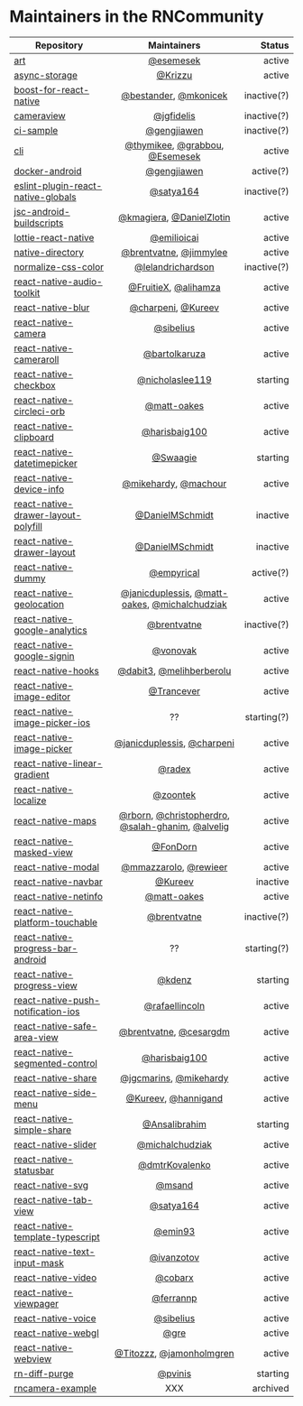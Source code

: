 # Maintainers in the RNCommunity

| Repository                                                                                                           |                                                                                    Maintainers                                                                                     |      Status |
| -------------------------------------------------------------------------------------------------------------------- | :--------------------------------------------------------------------------------------------------------------------------------------------------------------------------------: | ----------: |
| [art](https://github.com/react-native-community/art)                                                                 |                                                                      [@esemesek](https://github.com/Esemesek)                                                                      |      active |
| [async-storage](https://github.com/react-native-community/async-storage)                                             |                                                                        [@Krizzu](https://github.com/Krizzu)                                                                        |      active |
| [boost-for-react-native](https://github.com/react-native-community/boost-for-react-native)                           |                                                [@bestander](https://github.com/bestander), [@mkonicek](https://github.com/mkonicek)                                                | inactive(?) |
| [cameraview](https://github.com/react-native-community/cameraview)                                                   |                                                                     [@jgfidelis](https://github.com/jgfidelis)                                                                     | inactive(?) |
| [ci-sample](https://github.com/react-native-community/ci-sample)                                                     |                                                                    [@gengjiawen](https://github.com/gengjiawen)                                                                    | inactive(?) |
| [cli](https://github.com/react-native-community/cli)                                                                 |                             [@thymikee](https://github.com/thymikee), [@grabbou](https://github.com/grabbou), [@Esemesek](https://github.com/Esemesek)                             |      active |
| [docker-android](https://github.com/react-native-community/docker-android)                                           |                                                                    [@gengjiawen](https://github.com/gengjiawen)                                                                    |   active(?) |
| [eslint-plugin-react-native-globals](https://github.com/react-native-community/eslint-plugin-react-native-globals)   |                                                                      [@satya164](https://github.com/satya164)                                                                      | inactive(?) |
| [jsc-android-buildscripts](https://github.com/react-native-community/jsc-android-buildscript)                        |                                             [@kmagiera](https://github.com/kmagiera), [@DanielZlotin](https://github.com/DanielZlotin)                                             |      active |
| [lottie-react-native](https://github.com/react-native-community/lottie-react-native)                                 |                                                                    [@emilioicai](https://github.com/emilioicai)                                                                    |      active |
| [native-directory](https://github.com/react-native-community/native-directory)                                       |                                               [@brentvatne](https://github.com/brentvatne), [@jimmylee](https://github.com/jimmylee)                                               |      active |
| [normalize-css-color](https://github.com/react-native-community/normalize-css-color)                                 |                                                              [@lelandrichardson](https://github.com/lelandrichardson)                                                              | inactive(?) |
| [react-native-audio-toolkit](https://github.com/react-native-community/react-native-audio-toolkit)                   |                                                 [@FruitieX](https://github.com/FruitieX), [@alihamza](https://github.com/alihamza)                                                 |      active |
| [react-native-blur](https://github.com/react-native-community/react-native-blur)                                     |                                                   [@charpeni](https://github.com/charpeni), [@Kureev](https://github.com/Kureev)                                                   |      active |
| [react-native-camera](https://github.com/react-native-community/react-native-camera)                                 |                                                                      [@sibelius](https://github.com/sibelius)                                                                      |      active |
| [react-native-cameraroll](https://github.com/react-native-community/react-native-cameraroll)                         |                                                                  [@bartolkaruza](https://github.com/bartolkaruza)                                                                  |      active |
| [react-native-checkbox](https://github.com/react-native-community/react-native-checkbox)                             |                                                                [@nicholaslee119](https://github.com/nicholaslee119)                                                                |    starting |
| [react-native-circleci-orb](https://github.com/react-native-community/react-native-circleci-orb)                     |                                                                    [@matt-oakes](https://github.com/matt-oakes)                                                                    |      active |
| [react-native-clipboard](https://github.com/react-native-community/react-native-clipboard)                           |                                                                  [@harisbaig100](https://github.com/harisbaig100)                                                                  |      active |
| [react-native-datetimepicker](https://github.com/react-native-community/react-native-datetimepicker)                 |                                                                       [@Swaagie](https://github.com/Swaagie)                                                                       |    starting |
| [react-native-device-info](https://github.com/react-native-community/react-native-device-info)                       |                                                 [@mikehardy](https://github.com/mikehardy), [@machour](https://github.com/machour)                                                 |      active |
| [react-native-drawer-layout-polyfill](https://github.com/react-native-community/react-native-drawer-layout-polyfill) |                                                                [@DanielMSchmidt](https://github.com/DanielMSchmidt)                                                                |    inactive |
| [react-native-drawer-layout](https://github.com/react-native-community/react-native-drawer-layout)                   |                                                                [@DanielMSchmidt](https://github.com/DanielMSchmidt)                                                                |    inactive |
| [react-native-dummy](https://github.com/react-native-community/react-native-dummy)                                   |                                                                     [@empyrical](https://github.com/empyrical)                                                                     |   active(?) |
| [react-native-geolocation](https://github.com/react-native-community/react-native-geolocation)                       |              [@janicduplessis](https://github.com/janicduplessis), [@matt-oakes](https://github.com/matt-oakes), [@michalchudziak](https://github.com/michalchudziak)              |      active |
| [react-native-google-analytics](https://github.com/react-native-community/react-native-google-analytics)             |                                                                    [@brentvatne](https://github.com/brentvatne)                                                                    | inactive(?) |
| [react-native-google-signin](https://github.com/react-native-community/react-native-google-signin)                   |                                                                       [@vonovak](https://github.com/vonovak)                                                                       |      active |
| [react-native-hooks](https://github.com/react-native-community/react-native-hooks)                                   |                                             [@dabit3](https://github.com/dabit3), [@melihberberolu](https://github.com/melihberberolu)                                             |      active |
| [react-native-image-editor](https://github.com/react-native-community/react-native-image-editor)                     |                                                                     [@Trancever](https://github.com/Trancever)                                                                     |      active |
| [react-native-image-picker-ios](https://github.com/react-native-community/react-native-image-picker-ios)             |                                                                                         ??                                                                                         | starting(?) |
| [react-native-image-picker](https://github.com/react-native-community/react-native-image-picker)                     |                                           [@janicduplessis](https://github.com/janicduplessis), [@charpeni](https://github.com/charpeni)                                           |      active |
| [react-native-linear-gradient](https://github.com/react-native-community/react-native-linear-gradient)               |                                                                         [@radex](https://github.com/radex)                                                                         |      active |
| [react-native-localize](https://github.com/react-native-community/react-native-localize)                             |                                                                       [@zoontek](https://github.com/zoontek)                                                                       |      active |
| [react-native-maps](https://github.com/react-native-community/react-native-maps)                                     | [@rborn](https://github.com/rborn), [@christopherdro](https://github.com/christopherdro), [@salah-ghanim](https://github.com/salah-ghanim), [@alvelig](https://github.com/alvelig) |      active |
| [react-native-masked-view](https://github.com/react-native-community/react-native-masked-view)                       |                                                                       [@FonDorn](https://github.com/FonDorn)                                                                       |      active |
| [react-native-modal](https://github.com/react-native-community/react-native-modal)                                   |                                                [@mmazzarolo](https://github.com/mmazzarolo), [@rewieer](https://github.com/rewieer)                                                |      active |
| [react-native-navbar](https://github.com/react-native-community/react-native-navbar)                                 |                                                                        [@Kureev](https://github.com/Kureev)                                                                        |    inactive |
| [react-native-netinfo](https://github.com/react-native-community/react-native-netinfo)                               |                                                                    [@matt-oakes](https://github.com/matt-oakes)                                                                    |      active |
| [react-native-platform-touchable](https://github.com/react-native-community/react-native-platform-touchable)         |                                                                    [@brentvatne](https://github.com/brentvatne)                                                                    | inactive(?) |
| [react-native-progress-bar-android](https://github.com/react-native-community/react-native-progress-bar-android)     |                                                                                         ??                                                                                         | starting(?) |
| [react-native-progress-view](https://github.com/react-native-community/react-native-progress-view)                   |                                                                         [@kdenz](https://github.com/kdenz)                                                                         |    starting |
| [react-native-push-notification-ios](https://github.com/react-native-community/react-native-push-notification-ios)   |                                                                 [@rafaellincoln](https://github.com/rafaellincoln)                                                                 |      active |
| [react-native-safe-area-view](https://github.com/react-native-community/react-native-safe-area-view)                 |                                               [@brentvatne](https://github.com/brentvatne), [@cesargdm](https://github.com/cesargdm)                                               |      active |
| [react-native-segmented-control](https://github.com/react-native-community/react-native-segmented-control)           |                                                                  [@harisbaig100](https://github.com/harisbaig100)                                                                  |      active |
| [react-native-share](https://github.com/react-native-community/react-native-share)                                   |                                               [@jgcmarins](https://github.com/jgcmarins), [@mikehardy](https://github.com/mikehardy)                                               |      active |
| [react-native-side-menu](https://github.com/react-native-community/react-native-side-menu)                           |                                                  [@Kureev](https://github.com/Kureev), [@hannigand](https://github.com/hannigand)                                                  |      active |
| [react-native-simple-share](https://github.com/react-native-community/react-native-simple-share)                     |                                                                  [@Ansalibrahim](https://github.com/Ansalibrahim)                                                                  |    starting |
| [react-native-slider](https://github.com/react-native-community/react-native-slider)                                 |                                                                [@michalchudziak](https://github.com/michalchudziak)                                                                |      active |
| [react-native-statusbar](https://github.com/react-native-community/react-native-statusbar)                           |                                                                 [@dmtrKovalenko](https://github.com/dmtrKovalenko)                                                                 |      active |
| [react-native-svg](https://github.com/react-native-community/react-native-svg)                                       |                                                                         [@msand](https://github.com/msand)                                                                         |      active |
| [react-native-tab-view](https://github.com/react-native-community/react-native-tab-view)                             |                                                                      [@satya164](https://github.com/satya164)                                                                      |      active |
| [react-native-template-typescript](https://github.com/react-native-community/react-native-template-typescript)       |                                                                        [@emin93](https://github.com/emin93)                                                                        |      active |
| [react-native-text-input-mask](https://github.com/react-native-community/react-native-text-input-mask)               |                                                                     [@ivanzotov](https://github.com/ivanzotov)                                                                     |      active |
| [react-native-video](https://github.com/react-native-community/react-native-video)                                   |                                                                        [@cobarx](https://github.com/cobarx)                                                                        |      active |
| [react-native-viewpager](https://github.com/react-native-community/react-native-viewpager)                           |                                                                      [@ferrannp](https://github.com/ferrannp)                                                                      |      active |
| [react-native-voice](https://github.com/react-native-community/react-native-voice)                                   |                                                                      [@sibelius](https://github.com/sibelius)                                                                      |      active |
| [react-native-webgl](https://github.com/react-native-community/react-native-webgl)                                   |                                                                           [@gre](https://github.com/gre)                                                                           |      active |
| [react-native-webview](https://github.com/react-native-community/react-native-webview)                               |                                             [@Titozzz](https://github.com/Titozzz), [@jamonholmgren](https://github.com/jamonholmgren)                                             |      active |
| [rn-diff-purge](https://github.com/react-native-community/rn-diff-purge)                                             |                                                                        [@pvinis](https://github.com/pvinis)                                                                        |    starting |
| [rncamera-example](https://github.com/react-native-community/rncamera-example)                                       |                                                                                        XXX                                                                                         |    archived |
